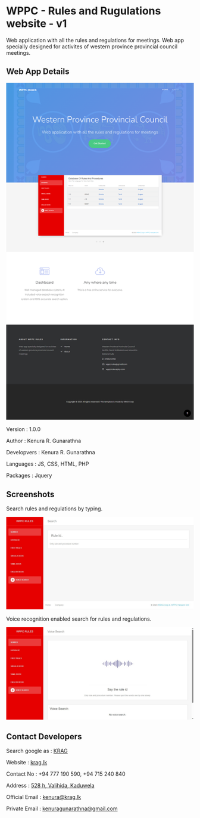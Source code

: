 # WPPC - Rules and Rugulations website - v1 #

Web application with all the rules and regulations for meetings. Web app specially designed for activites of western province provincial council meetings.

## Web App Details ##

<img src="./assets/img/screenshots/img-1.png" alt="Home Page">

Version : 1.0.0

Author : Kenura R. Gunarathna

Developvers : Kenura R. Gunarathna

Languages : JS, CSS, HTML, PHP

Packages : Jquery

## Screenshots ##

Search rules and regulations by typing.

<img src="./assets/img/screenshots/img-2.jpeg" alt="Text Search">

Voice recognition enabled search for rules and regulations.

<img src="./assets/img/screenshots/img-3.jpeg" alt="Voice Search">

## Contact Developers ##

Search google as : [KRAG](https://www.google.lk/search?q=KRAG+corp&ei=4i04ZJmxH4OsseMP3fu7gAU&ved=0ahUKEwiZqpbRo6f-AhUDVmwGHd39DlAQ4dUDCA8&uact=5&oq=KRAG+corp&gs_lcp=Cgxnd3Mtd2l6LXNlcnAQAzIGCAAQFhAeMggIABCKBRCGAzIICAAQigUQhgM6CggAEEcQ1gQQsAM6BQgAEIAEOgcIABCKBRBDOggIABCKBRCRAjoICAAQFhAeEApKBAhBGABQYliWCWDfC2gBcAF4AIAB4QKIAZUHkgEHMC40LjAuMZgBAKABAcgBCMABAQ&sclient=gws-wiz-serp)

Website : [krag.lk](https://krag.lk)

Contact No : +94 777 190 590, +94 715 240 840

Address : [528 h, Valihida, Kaduwela](https://goo.gl/maps/nHrTjZBcZ1QwVT4c6)

Official Email : kenura@krag.lk

Private Email : kenuragunarathna@gmail.com

